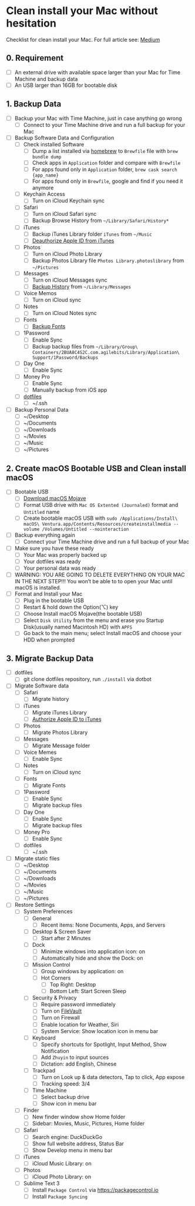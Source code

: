 # Clean install your Mac without hesitation

Checklist for clean install your Mac. For full article see: [Medium](https://medium.com/@abookyun/clean-install-your-mac-without-hesitation-7d379df8fc87#.1gv7sdq79)

## 0. Requirement
  - [ ] An external drive with available space larger than your Mac for Time Machine and backup data
  - [ ] An USB larger than 16GB for bootable disk

## 1. Backup Data
  - [ ] Backup your Mac with Time Machine, just in case anything go wrong
    - [ ] Connect to your Time Machine drive and run a full backup for your Mac
  - [ ] Backup Software Data and Configuration
    - [ ] Check installed Software
      - [ ] Dump a list installed via [homebrew](https://brew.sh) to `Brewfile` file with `brew bundle dump`
      - [ ] Check apps in `Application` folder and compare with `Brewfile`
      - [ ] For apps found only in `Application` folder, `brew cask search {app_name}`
      - [ ] For apps found only in `Brewfile`, google and find if you need it anymore
    - [ ] Keychain Access
      - [ ] Turn on iCloud Keychain sync
    - [ ] Safari
      - [ ] Turn on iCloud Safari sync
      - [ ] Backup Browse History from `~/Library/Safari/History*`
    - [ ] iTunes
      - [ ] Backup iTunes Library folder `iTunes` from `~/Music`
      - [ ] [Deauthorize Apple ID from iTunes](https://support.apple.com/en-us/HT201251)
    - [ ] Photos
      - [ ] Turn on iCloud Photo Library
      - [ ] Backup Photos Library file `Photos Library.photoslibrary` from `~/Pictures`
    - [ ] Messages
      - [ ] Turn on iCloud Messages sync
      - [ ] [Backup History](http://www.imore.com/how-view-and-move-your-imessage-history-and-attachments) from `~/Library/Messages`
    - [ ] Voice Memos
      - [ ] Turn on iCloud sync
    - [ ] Notes
      - [ ] Turn on iCloud Notes sync
    - [ ] Fonts
      - [ ] [Backup Fonts](https://discussions.apple.com/thread/737547)
    - [ ] 1Password
      - [ ] Enable Sync
      - [ ] Backup backup files from `~/Library/Group\ Containers/2BUA8C4S2C.com.agilebits/Library/Application\ Support/1Password/Backups`
    - [ ] Day One
      - [ ] Enable Sync
    - [ ] Money Pro
      - [ ] Enable Sync
      - [ ] Manually backup from iOS app
    - [ ] [dotfiles](https://github.com/abookyun/dotfiles)
      - [ ] ~/.ssh
  - [ ] Backup Personal Data
    - [ ] ~/Desktop
    - [ ] ~/Documents
    - [ ] ~/Downloads
    - [ ] ~/Movies
    - [ ] ~/Music
    - [ ] ~/Pictures

## 2. Create macOS Bootable USB and Clean install macOS
  - [ ] Bootable USB
    - [ ] [Download macOS Mojave](https://itunes.apple.com/tw/app/macos-mojave/id1398502828?l=en&mt=12)
    - [ ] Format USB drive with `Mac OS Extented (Journaled)` format and `Untitled` name
    - [ ] Create bootable macOS USB with `sudo /Applications/Install\ macOS\ Ventura.app/Contents/Resources/createinstallmedia --volume /Volumes/Untitled --nointeraction`
  - [ ] Backup everything again
    - [ ] Connect your Time Machine drive and run a full backup of your Mac
  - [ ] Make sure you have these ready
    - [ ] Your Mac was properly backed up
    - [ ] Your dotfiles was ready
    - [ ] Your personal data was ready
  - [ ] WARNING: YOU ARE GOING TO DELETE EVERYTHING ON YOUR MAC IN THE NEXT STEP!!! You won’t be able to to open your Mac until macOS is installed.
  - [ ] Format and Install your Mac
    - [ ] Plug in the bootable USB
    - [ ] Restart & hold down the Option(⌥) key
    - [ ] Choose Install macOS Mojave(the bootable USB)
    - [ ] Select `Disk Utility` from the menu and erase you Startup Disk(usually named Macintosh HD) with `APFS`
    - [ ] Go back to the main menu; select Install macOS and choose your HDD when prompted

## 3. Migrate Backup Data
  - [ ] dotfiles
    - [ ] git clone dotfiles repository, run `./install` via dotbot
  - [ ] Migrate Software data
    - [ ] Safari
      - [ ] Migrate history
    - [ ] iTunes
      - [ ] Migrate iTunes Library
      - [ ] [Authorize Apple ID to iTunes](https://support.apple.com/en-us/HT201251)
    - [ ] Photos
      - [ ] Migrate Photos Library
    - [ ] Messages
      - [ ] Migrate Message folder
    - [ ] Voice Memes
      - [ ] Enable Sync
    - [ ] Notes
      - [ ] Turn on iCloud sync
    - [ ] Fonts
      - [ ] Migrate Fonts
    - [ ] 1Password
      - [ ] Enable Sync
      - [ ] Migrate backup files
    - [ ] Day One
      - [ ] Enable Sync
      - [ ] Migrate backup files
    - [ ] Money Pro
      - [ ] Enable Sync
    - [ ] dotfiles
      - [ ] ~/.ssh
  - [ ] Migrate static files
    - [ ] ~/Desktop
    - [ ] ~/Documents
    - [ ] ~/Downloads
    - [ ] ~/Movies
    - [ ] ~/Music
    - [ ] ~/Pictures
  - [ ] Restore Settings
    - [ ] System Preferences
      - [ ] General
        - [ ] Recent items: None Documents, Apps, and Servers
      - [ ] Desktop & Screen Saver
        - [ ] Start after 2 Minutes
      - [ ] Dock
        - [ ] Minimize windows into application icon: on
        - [ ] Automatically hide and show the Dock: on
      - [ ] Mission Control
        - [ ] Group windows by application: on
        - [ ] Hot Corners
          - [ ] Top Right: Desktop
          - [ ] Bottom Left: Start Screen Sleep
      - [ ] Security & Privacy
        - [ ] Require password immediately
        - [ ] Turn on [FileVault](https://www.apple.com/macos/security/)
        - [ ] Turn on Firewall
        - [ ] Enable location for Weather, Siri
        - [ ] System Service: Show location icon in menu bar
      - [ ] Keyboard
        - [ ] Specify shortcuts for Spotlight, Input Method, Show Notification
        - [ ] Add `Zhuyin` to input sources
        - [ ] Dictation: add English, Chinese
      - [ ] Trackpad
        - [ ] Turn on Look up & data detectors, Tap to click, App expose
        - [ ] Tracking speed: 3/4
      - [ ] Time Machine
        - [ ] Select backup drive
        - [ ] Show icon in menu bar
    - [ ] Finder
      - [ ] New finder window show Home folder
      - [ ] Sidebar: Movies, Music, Pictures, Home folder
    - [ ] Safari
      - [ ] Search engine: DuckDuckGo
      - [ ] Show full website address, Status Bar
      - [ ] Show Develop menu in menu bar
    - [ ] iTunes
      - [ ] iCloud Music Library: on
    - [ ] Photos
      - [ ] iCloud Photo Library: on
    - [ ] Sublime Text 3
      - [ ] Install `Package Control` via https://packagecontrol.io
      - [ ] Install `Package Syncing`
